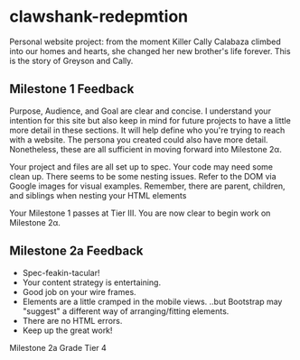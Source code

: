 # clawshank-redepmtion
Personal website project: from the moment Killer Cally Calabaza climbed into our homes and hearts, she changed her new brother's life forever. This is the story of Greyson and Cally.

## Milestone 1 Feedback
Purpose, Audience, and Goal are clear and concise. I understand your intention for this site but also keep in mind for future projects to have a little more detail in these sections. It will help define who you're trying to reach with a website. The persona you created could also have more detail. Nonetheless, these are all sufficient in moving forward into Milestone 2α.

Your project and files are all set up to spec. Your code may need some clean up. There seems to be some nesting issues. Refer to the DOM via Google images for visual examples. Remember, there are parent, children, and siblings when nesting your HTML elements

Your Milestone 1 passes at Tier III. You are now clear to begin work on Milestone 2α.


## Milestone 2a Feedback

- Spec-feakin-tacular!
- Your content strategy is entertaining.
- Good job on your wire frames.
- Elements are a little cramped in the mobile views.
..but Bootstrap may "suggest" a different way of arranging/fitting elements.
- There are no HTML errors.
- Keep up the great work!

Milestone 2a Grade Tier 4
